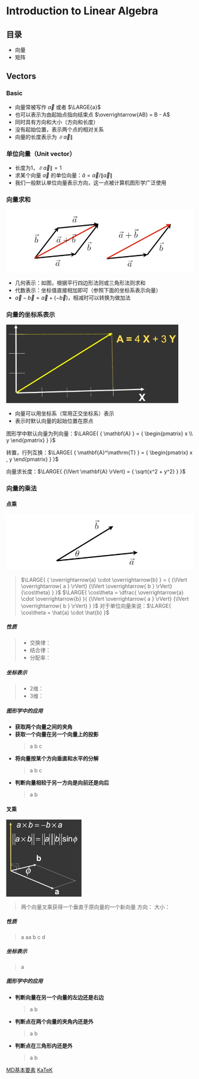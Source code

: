 # Introduction to Linear Algebra

## 目录
+ 向量
+ 矩阵

## Vectors
### Basic
+ 向量常被写作 $\overrightarrow{a}$ 或者 $\LARGE{a}$
+ 也可以表示为由起始点指向结束点 $\overrightarrow{AB} = B - A$
+ 同时具有方向和大小（方向和长度）
+ 没有起始位置，表示两个点的相对关系
+ 向量的长度表示为 $\lVert \overrightarrow{a} \rVert$
### 单位向量（Unit vector）
+ 长度为1，$\lVert \overrightarrow{a} \rVert = 1$
+ 求某个向量 $\overrightarrow{a}$ 的单位向量：${\hat{a}} = {\overrightarrow{a}} / {\lVert \overrightarrow{a} \rVert}$
+ 我们一般默认单位向量表示方向，这一点被计算机图形学广泛使用
### 向量求和
![vector_addition](./images/vector_addition.jpg)
+ 几何表示：如图，根据平行四边形法则或三角形法则求和
+ 代数表示：坐标值直接相加即可（参照下面的坐标系表示向量）
+ ${\overrightarrow{a}} - {\overrightarrow{b}} = {\overrightarrow{a}} + (-{\overrightarrow{b}})$，相减时可以转换为做加法
### 向量的坐标系表示
![cartesian_coordinates](./images/cartesian_coordinates.jpg)
+ 向量可以用坐标系（常用正交坐标系）表示
+ 表示时默认向量的起始位置在原点

图形学中默认向量为列向量：$\LARGE{ { \mathbf{A} } = { \begin{pmatrix} x \\ y \end{pmatrix} } }$

转置，行列互换：$\LARGE{ { \mathbf{A}^\mathrm{T} } = { \begin{pmatrix} x , y \end{pmatrix} } }$

向量求长度：$\LARGE{ {\lVert \mathbf{A} \rVert} = { \sqrt{x^2 + y^2} } }$
### 向量的乘法
#### 点乘
![vector_dot_product](./images/vector_dot_product.jpg)
>$\LARGE{ { \overrightarrow{a} \cdot \overrightarrow{b} } = { {\lVert \overrightarrow{ a } \rVert} {\lVert \overrightarrow{ b } \rVert} {\cos\theta} } }$
>$\LARGE{ \cos\theta = \dfrac{ \overrightarrow{a} \cdot \overrightarrow{b} }{ {\lVert \overrightarrow{ a } \rVert} {\lVert \overrightarrow{ b } \rVert} } }$
>对于单位向量来说：$\LARGE{ \cos\theta = \hat{a} \cdot \hat{b} }$
##### 性质
>+ 交换律：
>+ 结合律：
>+ 分配率：
##### 坐标表示
>+ 2维：
>+ 3维：
##### 图形学中的应用
+ **获取两个向量之间的夹角**
+ **获取一个向量在另一个向量上的投影**
    >a
    >b
    >c
+ **将向量按某个方向垂直和水平的分解**
    >a
    >b
    >c
+ **判断向量相较于另一方向是向前还是向后**
    >a
    >b

#### 叉乘
![vector_cross_product](./images/vector_cross_product.jpg)
>两个向量叉乘获得一个垂直于原向量的一个新向量
>方向：
>大小：
##### 性质
>a
>aa
>b
>c
>d
##### 坐标表示
>a
##### 图形学中的应用
+ **判断向量在另一个向量的左边还是右边**
    >a
    >b
+ **判断点在两个向量的夹角内还是外**
    >a
    >b
+ **判断点在三角形内还是外**
    >a
    >b


[MD基本要素](https://shd101wyy.github.io/markdown-preview-enhanced/#/zh-cn/markdown-basics)
[KaTeK](https://katex.org/docs/supported.html)